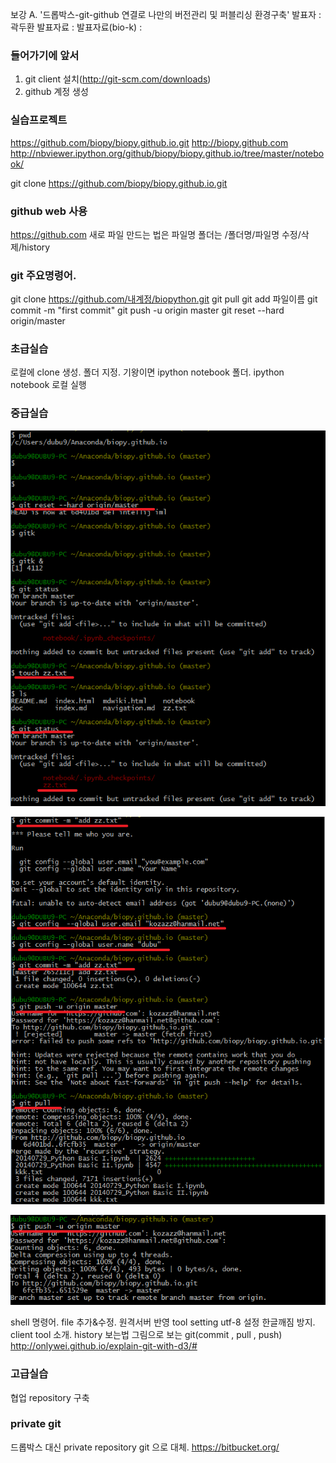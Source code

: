 보강 A. '드롭박스-git-github 연결로 나만의 버전관리 및 퍼블리싱 환경구축'
발표자 : 곽두환
발표자료 :
발표자료(bio-k) :

### 들어가기에 앞서
1. git client 설치(http://git-scm.com/downloads)
2. github 계정 생성

### 실습프로젝트
https://github.com/biopy/biopy.github.io.git
http://biopy.github.com
http://nbviewer.ipython.org/github/biopy/biopy.github.io/tree/master/notebook/

git clone https://github.com/biopy/biopy.github.io.git

### github web 사용
https://github.com
새로 파일 만드는 법은 파일명
폴더는 /폴더명/파일명
수정/삭제/history

### git 주요명령어.
git clone https://github.com/내계정/biopython.git
git pull
git add 파일이름
git commit -m "first commit"
git push -u origin master
git reset --hard origin/master

### 초급실습
로컬에 clone 생성.
폴더 지정. 기왕이면 ipython notebook 폴더.
ipython notebook 로컬 실행

### 중급실습

![git](../img/git01.png)

![git](../img/git02.png)

![git](../img/git03.png)

shell 명령어. file 추가&수정. 원격서버 반영
tool setting utf-8 설정 한글깨짐 방지.
client tool 소개. history 보는법
그림으로 보는 git(commit , pull , push) http://onlywei.github.io/explain-git-with-d3/#



### 고급실습
협업 repository 구축

### private git
드롭박스 대신  private repository git 으로 대체.
https://bitbucket.org/